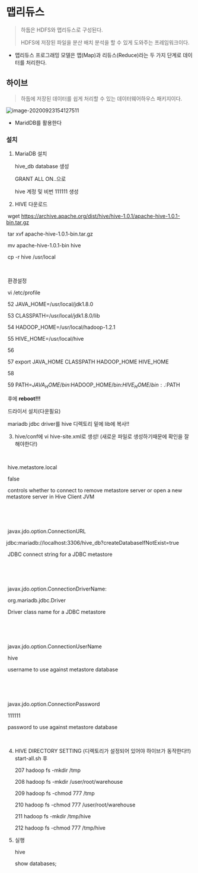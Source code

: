 # 맵리듀스

> 하둡은 HDFS와 맵리듀스로 구성된다.
>
> HDFS에 저장된 파일을 분산 배치 분석을 할 수 있게 도와주는 프레임워크이다.

- 맵리듀스 프로그래밍 모델은 맵(Map)과 리듀스(Reduce)라는 두 가지 단계로 데이터를 처리한다.



## 하이브

> 하둡에 저장된 데이터를 쉽게 처리할 수 있는 데이터웨어하우스 패키지이다.

![image-20200923154127511](C:%5CUsers%5CMaster%5CAppData%5CRoaming%5CTypora%5Ctypora-user-images%5Cimage-20200923154127511.png)

- MaridDB를 활용한다



### 설치

1. MariaDB 설치

   hive_db database 생성

   GRANT ALL ON..으로
   
   hive 계정 및 비번 111111 생성



2. HIVE 다운로드 

​	wget https://archive.apache.org/dist/hive/hive-1.0.1/apache-hive-1.0.1-bin.tar.gz

​	tar xvf apache-hive-1.0.1-bin.tar.gz

​	mv apache-hive-1.0.1-bin hive

​	cp -r hive /usr/local

​	

​	환경설정

​	vi /etc/profile

​	52 JAVA_HOME=/usr/local/jdk1.8.0

​	53 CLASSPATH=/usr/local/jdk1.8.0/lib

​	54 HADOOP_HOME=/usr/local/hadoop-1.2.1

​	55 HIVE_HOME=/usr/local/hive

​	56 

​	57 export JAVA_HOME CLASSPATH HADOOP_HOME HIVE_HOME

​	58 

​	59 PATH=$JAVA_HOME/bin:$HADOOP_HOME/bin:$HIVE_HOME/bin:.:$PATH


​	후에 **reboot!!!**



​	드라이서 설치(다운필요)

​	mariadb jdbc driver를 hive 디렉토리 밑에 lib에 복사!!



3. hive/conf에  vi hive-site.xml로 생성! (새로운 파일로 생성하기때문에 확인을 잘해야한다!)

<?xml version="1.0"?>

<?xml-stylesheet type="text/xsl" href="configuration.xsl"?>

<configuration>

​    <property>

​        <name>hive.metastore.local</name>

​        <value>false</value>

​        <description>controls whether to connect to remove metastore server or open a new metastore server in Hive Client JVM</description>

​    </property>

​    <property>

​        <name>javax.jdo.option.ConnectionURL</name>

​        <value>jdbc:mariadb://localhost:3306/hive_db?createDatabaseIfNotExist=true</value>

​        <description>JDBC connect string for a JDBC metastore</description>

​    </property>

​    <property>

​        <name>javax.jdo.option.ConnectionDriverName</name>:

​        <value>org.mariadb.jdbc.Driver</value>

​        <description>Driver class name for a JDBC metastore</description>

​    </property>

​    <property>

​        <name>javax.jdo.option.ConnectionUserName</name>

​        <value>hive</value>

​        <description>username to use against metastore database</description>

​    </property>

​    <property>

​        <name>javax.jdo.option.ConnectionPassword</name>

​        <value>111111</value>

​        <description>password to use against metastore database</description>

​    </property>

</configuration>



4. HIVE DIRECTORY SETTING (디렉토리가 설정되어 있어야 하이브가 동작한다!!)
   start-all.sh 후

   207 hadoop fs -mkdir /tmp

   208 hadoop fs -mkdir /user/root/warehouse

   209 hadoop fs -chmod 777 /tmp

   210 hadoop fs -chmod 777 /user/root/warehouse

   211 hadoop fs -mkdir /tmp/hive

   212 hadoop fs -chmod 777 /tmp/hive



5. 실행

   hive

   show databases;







